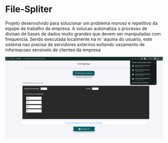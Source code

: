 # File-Spliter

Projeto desenvolvido para solucionar um problema moroso e repetitivo da equipe de trabalho da empresa. 
A solucao automatiza o processo de divisao de bases de dados muito grandes que devem ser manipuladas com frequencia. Sendo executada localmente na m´´aquina do usuario, este sistema nao precisa de servidores externos evitando vazamento de informacoes sensiveis de clientes da empresa

![Interface](img2.png)
